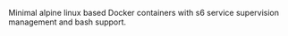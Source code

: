 Minimal alpine linux based Docker containers with s6 service supervision management and bash support.
